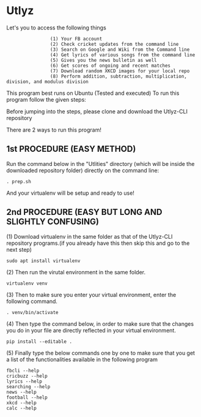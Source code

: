 # Utlyz
Let's you to access the following things
                    
                    (1) Your FB account
                    (2) Check cricket updates from the command line
                    (3) Search on Google and Wiki from the Command line
                    (4) Get lyrics of various songs from the command line
                    (5) Gives you the news bulletin as well
                    (6) Get scores of ongoing and recent matches
                    (7) Download random XKCD images for your local repo
                    (8) Perform addition, subtraction, multiplication, division, and modulus division

This program best runs on Ubuntu (Tested and executed)
To run this program follow the given steps:

Before jumping into the steps, please clone and download the Utlyz-CLI repository

There are 2 ways to run this program!
## 1st PROCEDURE (EASY METHOD)
Run the command below in the  "Utlities" directory (which will be inside the downloaded repository folder) directly on the command line:

    . prep.sh
    
And your virtualenv will be setup and ready to use!

## 2nd PROCEDURE (EASY BUT LONG AND SLIGHTLY CONFUSING)

(1) Download virtualenv in the same folder as that of the Utlyz-CLI repository programs.(if you already have this then skip this and go to the next step)

    sudo apt install virtualenv
    
    
(2) Then run the virutal environment in the same folder.

    virtualenv venv
    
(3) Then to make sure you enter your virtual environment, enter the following command.

    . venv/bin/activate
    
(4) Then type the command below, in order to make sure that the changes you do in your file are directly reflected in your virtual environment.

    pip install --editable .
    
    
(5) Finally type the below commands one by one to make sure that you get a list of the functionalities available in the following program

    fbcli --help
    cricbuzz --help
    lyrics --help
    searching --help
    news --help
    football --help
    xkcd --help
    calc --help
